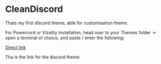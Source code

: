 # CleanDiscord
Thats my first discord theme, able for customisation theme.


For Powercord or Vizality installation, head over to your Themes folder -> open a terminal of choice, and paste / enter the following:


<a href="https://downgit.github.io/#/home?url=https://github.com/Troth99/CleanDiscord/blob/Download/Troth.theme.css">Direct link</a> <p> Tha is the link for the discord theme </p>


